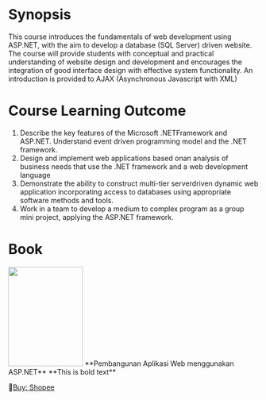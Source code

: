 # Synopsis
This course introduces the fundamentals of web development using ASP.NET, with the aim to
develop a database (SQL Server) driven website. The course will provide students with
conceptual and practical understanding of website design and development and
encourages the integration of good interface design with effective system functionality. An
introduction is provided to AJAX (Asynchronous Javascript with XML)

# Course Learning Outcome
1. Describe the key features of the Microsoft .NETFramework and ASP.NET. Understand event driven
programming model and the .NET framework.
2. Design and implement web applications based onan analysis of business needs that use the .NET framework and a web development language
3. Demonstrate the ability to construct multi-tier serverdriven dynamic web application incorporating access to databases using appropriate software
methods and tools.
4. Work in a team to develop a medium to complex program as a group mini project, applying the ASP.NET framework. 

# Book
<img src="https://github.com/drshahizan/learn-aspnet/blob/main/image/Pembangunan-Aplikasi-Web-Menggunakan-ASP.NET_.jpg" width="150" height="200" />
**Pembangunan Aplikasi Web menggunakan ASP.NET**
**This is bold text**

🛒[Buy: Shopee](https://shopee.com.my/Pembangunan-Aplikasi-Web-menggunakan-ASP.NET-i.86546040.15850128675?sp_atk=36ab45bb-0c76-43a8-b878-12fe3c8732c6&xptdk=36ab45bb-0c76-43a8-b878-12fe3c8732c6)

